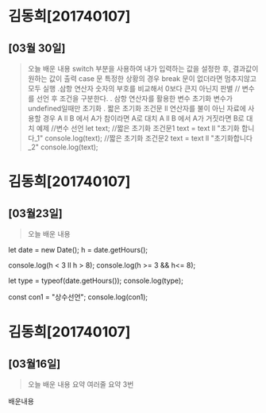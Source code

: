 # 김동희[201740107]
## [03월 30일]
>오늘 배운 내용
switch 부분을 사용하여 내가 입력하는 값을 설정한 후, 결과값이 원하는 값이 출력
case 문 특정한 상황의 경우
break 문이 없더라면 멈추지않고 모두 실행
.삼항 연산자
숫자의 부호를 비교해서 0보다 큰지 아닌지 판별
// 변수를 선언 후 조건을 구분한다.
. 삼항 연산자를 활용한 변수 초기화
변수가 undefined일때만 초기화
. 짧은 초기화 조건문
ll 연산자를 불이 아닌 자료에 사용할 경우
A ll B 에서 A가 참이라면 A로 대치
A ll B 에서 A가 거짓라면 B로 대치
예제 
//변수 선언
let text;
//짧은 초기화 조건문1
text = text ll "초기화 합니다_1"
console.log(text);
//짧은 초기화 조건문2
text = text ll "초기화합니다_2"
console.log(text);



# 김동희[201740107]
## [03월23일]
>오늘 배운 내용 <br/>

let date = new Date();
h = date.getHours();

console.log(h < 3 ll h > 8);
console.log(h >= 3 && h<= 8);

let type = typeof(date.getHours());
console.log(type);

const con1 = "상수선언";
console.log(con1);

# 김동희[201740107]
## [03월16일]
> 오늘 배운 내용 요약
> 여러줄 요약
> 3번

배운내용


